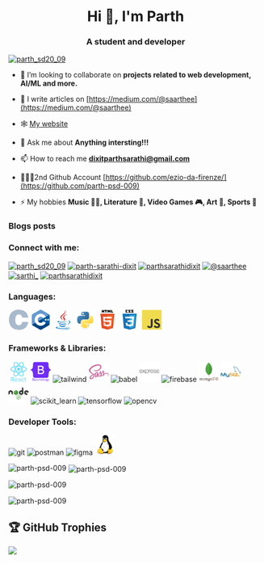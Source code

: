 <h1 align="center">Hi 👋, I'm Parth</h1>
<h3 align="center">A student and developer</h3>

<p align="left"> <a href="https://twitter.com/parth_sd20_09" target="blank"><img src="https://img.shields.io/twitter/follow/parth_sd20_09?logo=twitter&style=for-the-badge" alt="parth_sd20_09" /></a> </p>



-   👯 I’m looking to collaborate on **projects related to web development, AI/ML and more.**

-   📝 I write articles on [https://medium.com/@saarthee](https://medium.com/@saarthee)

-   🕸️ [My website](https://parth-sarathi-dixit.vercel.app/) 
    
-   💬 Ask me about **Anything intersting!!!**

-   📫 How to reach me **dixitparthsarathi@gmail.com**

-   👨🏻‍💻2nd Github Account [https://github.com/ezio-da-firenze/](https://github.com/parth-psd-009)

-   ⚡ My hobbies **Music 🎸🎹, Literature 📖, Video Games 🎮, Art 🎨, Sports 🏏**

### Blogs posts

<!-- BLOG-POST-LIST:START -->
<!-- BLOG-POST-LIST:END -->

<h3 align="left">Connect with me:</h3>
<p align="left">

<a href="https://twitter.com/parth_sd20_09" target="blank"><img align="center" src="https://raw.githubusercontent.com/rahuldkjain/github-profile-readme-generator/master/src/images/icons/Social/twitter.svg" alt="parth_sd20_09" height="30" width="40" /></a>
<a href="https://linkedin.com/in/parth-sarathi-dixit" target="blank"><img align="center" src="https://raw.githubusercontent.com/rahuldkjain/github-profile-readme-generator/master/src/images/icons/Social/linked-in-alt.svg" alt="parth-sarathi-dixit" height="30" width="40" /></a>
<a href="https://instagram.com/p_t__s_d" target="blank"><img align="center" src="https://raw.githubusercontent.com/rahuldkjain/github-profile-readme-generator/master/src/images/icons/Social/instagram.svg" alt="parthsarathidixit" height="30" width="40" /></a>
<a href="https://medium.com/@saarthee" target="blank"><img align="center" src="https://cdn.icon-icons.com/icons2/3041/PNG/512/medium_logo_icon_189223.png" alt="@saarthee" height="30" width="40" /></a>
<a href="https://www.leetcode.com/monokai__/" target="blank"><img align="center" src="https://raw.githubusercontent.com/rahuldkjain/github-profile-readme-generator/master/src/images/icons/Social/leet-code.svg" alt="sarthi_" height="30" width="40" /></a>
<a href="https://kaggle.com/parthsarathidixit" target="blank"><img align="center" src="https://raw.githubusercontent.com/rahuldkjain/github-profile-readme-generator/master/src/images/icons/Social/kaggle.svg" alt="parthsarathidixit" height="30" width="40" /></a>

</p>

<h3 align="left">Languages:</h3>
<p align="left">
  <img src="https://raw.githubusercontent.com/devicons/devicon/master/icons/c/c-original.svg" alt="c" width="40" height="40"/>
  <img src="https://raw.githubusercontent.com/devicons/devicon/master/icons/cplusplus/cplusplus-original.svg" alt="cplusplus" width="40" height="40"/>
  <img src="https://raw.githubusercontent.com/devicons/devicon/master/icons/java/java-original.svg" alt="java" width="40" height="40"/>
  <img src="https://raw.githubusercontent.com/devicons/devicon/master/icons/python/python-original.svg" alt="python" width="40" height="40"/>
  <img src="https://raw.githubusercontent.com/devicons/devicon/master/icons/html5/html5-original-wordmark.svg" alt="html5" width="40" height="40"/>
  <img src="https://raw.githubusercontent.com/devicons/devicon/master/icons/css3/css3-original-wordmark.svg" alt="css3" width="40" height="40"/>
  <img src="https://raw.githubusercontent.com/devicons/devicon/master/icons/javascript/javascript-original.svg" alt="javascript" width="40" height="40"/>
</p>

<h3 align="left">Frameworks & Libraries:</h3>
<p align="left">
  <img src="https://raw.githubusercontent.com/devicons/devicon/master/icons/react/react-original-wordmark.svg" alt="react" width="40" height="40"/>
  <img src="https://raw.githubusercontent.com/devicons/devicon/master/icons/bootstrap/bootstrap-plain-wordmark.svg" alt="bootstrap" width="40" height="40"/>
  <img src="https://www.vectorlogo.zone/logos/tailwindcss/tailwindcss-icon.svg" alt="tailwind" width="40" height="40"/>
  <img src="https://raw.githubusercontent.com/devicons/devicon/master/icons/sass/sass-original.svg" alt="sass" width="40" height="40"/>
  <img src="https://www.vectorlogo.zone/logos/babeljs/babeljs-icon.svg" alt="babel" width="40" height="40"/>
  <img src="https://raw.githubusercontent.com/devicons/devicon/master/icons/express/express-original-wordmark.svg" alt="express" width="40" height="40"/>
  <img src="https://www.vectorlogo.zone/logos/firebase/firebase-icon.svg" alt="firebase" width="40" height="40"/>
  <img src="https://raw.githubusercontent.com/devicons/devicon/master/icons/mongodb/mongodb-original-wordmark.svg" alt="mongodb" width="40" height="40"/>
  <img src="https://raw.githubusercontent.com/devicons/devicon/master/icons/mysql/mysql-original-wordmark.svg" alt="mysql" width="40" height="40"/>
  <img src="https://raw.githubusercontent.com/devicons/devicon/master/icons/nodejs/nodejs-original-wordmark.svg" alt="nodejs" width="40" height="40"/>
  <img src="https://upload.wikimedia.org/wikipedia/commons/0/05/Scikit_learn_logo_small.svg" alt="scikit_learn" width="40" height="40"/>
  <img src="https://www.vectorlogo.zone/logos/tensorflow/tensorflow-icon.svg" alt="tensorflow" width="40" height="40"/>
  <img src="https://www.vectorlogo.zone/logos/opencv/opencv-icon.svg" alt="opencv" width="40" height="40"/>
</p>

<h3 align="left">Developer Tools:</h3>
<p align="left">
  <img src="https://www.vectorlogo.zone/logos/git-scm/git-scm-icon.svg" alt="git" width="40" height="40"/>
  <img src="https://www.vectorlogo.zone/logos/getpostman/getpostman-icon.svg" alt="postman" width="40" height="40"/>
  <img src="https://www.vectorlogo.zone/logos/figma/figma-icon.svg" alt="figma" width="40" height="40"/>
  <img src="https://raw.githubusercontent.com/devicons/devicon/master/icons/linux/linux-original.svg" alt="linux" width="40" height="40"/>
</p>

<p><img align="left" src="https://github-readme-stats.vercel.app/api/top-langs?username=parth-psd-009&show_icons=true&locale=en&layout=compact" alt="parth-psd-009" /></p>

<p>&nbsp;<img align="center" src="https://github-readme-stats.vercel.app/api?username=parth-psd-009&show_icons=true&locale=en" alt="parth-psd-009" /></p>
<p align="left"> <img src="https://komarev.com/ghpvc/?username=parth-psd-009&label=Profile%20views&color=0e75b6&style=flat" alt="parth-psd-009" /> </p>

<p><img align="center" src="https://github-readme-streak-stats.herokuapp.com/?user=parth-psd-009&" alt="parth-psd-009" /></p>

## 🏆 GitHub Trophies

![](https://github-profile-trophy.vercel.app/?username=parth-psd-009&theme=discord&no-frame=true&no-bg=false&margin-w=4)


